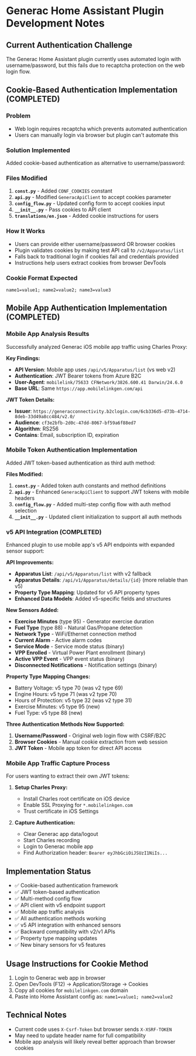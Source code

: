 # Generac Home Assistant Plugin Development Notes

## Current Authentication Challenge

The Generac Home Assistant plugin currently uses automated login with username/password, but this fails due to recaptcha protection on the web login flow.

## Cookie-Based Authentication Implementation (COMPLETED)

### Problem
- Web login requires recaptcha which prevents automated authentication
- Users can manually login via browser but plugin can't automate this

### Solution Implemented
Added cookie-based authentication as alternative to username/password:

### Files Modified
1. **`const.py`** - Added `CONF_COOKIES` constant
2. **`api.py`** - Modified `GeneracApiClient` to accept cookies parameter
3. **`config_flow.py`** - Updated config form to accept cookies input
4. **`__init__.py`** - Pass cookies to API client
5. **`translations/en.json`** - Added cookie instructions for users

### How It Works
- Users can provide either username/password OR browser cookies
- Plugin validates cookies by making test API call to `/v2/Apparatus/list`
- Falls back to traditional login if cookies fail and credentials provided
- Instructions help users extract cookies from browser DevTools

### Cookie Format Expected
```
name1=value1; name2=value2; name3=value3
```

## Mobile App Authentication Implementation (COMPLETED)

### Mobile App Analysis Results
Successfully analyzed Generac iOS mobile app traffic using Charles Proxy:

**Key Findings:**
- **API Version**: Mobile app uses `/api/v5/Apparatus/list` (vs web v2)
- **Authentication**: JWT Bearer tokens from Azure B2C
- **User-Agent**: `mobilelink/75633 CFNetwork/3826.600.41 Darwin/24.6.0`
- **Base URL**: Same `https://app.mobilelinkgen.com/api`

**JWT Token Details:**
- **Issuer**: `https://generacconnectivity.b2clogin.com/6cb336d5-d73b-4714-8deb-33d49a8cc484/v2.0/`
- **Audience**: `cf3e2bfb-2d0c-47dd-8067-bf59a6f88ed7`
- **Algorithm**: RS256
- **Contains**: Email, subscription ID, expiration

### Mobile Token Authentication Implementation
Added JWT token-based authentication as third auth method:

**Files Modified:**
1. **`const.py`** - Added token auth constants and method definitions
2. **`api.py`** - Enhanced `GeneracApiClient` to support JWT tokens with mobile headers
3. **`config_flow.py`** - Added multi-step config flow with auth method selection
4. **`__init__.py`** - Updated client initialization to support all auth methods

### v5 API Integration (COMPLETED)
Enhanced plugin to use mobile app's v5 API endpoints with expanded sensor support:

**API Improvements:**
- **Apparatus List**: `/api/v5/Apparatus/list` with v2 fallback
- **Apparatus Details**: `/api/v1/Apparatus/details/{id}` (more reliable than v5)
- **Property Type Mapping**: Updated for v5 API property types
- **Enhanced Data Models**: Added v5-specific fields and structures

**New Sensors Added:**
- **Exercise Minutes** (type 95) - Generator exercise duration
- **Fuel Type** (type 88) - Natural Gas/Propane detection
- **Network Type** - WiFi/Ethernet connection method
- **Current Alarm** - Active alarm codes
- **Service Mode** - Service mode status (binary)
- **VPP Enrolled** - Virtual Power Plant enrollment (binary)
- **Active VPP Event** - VPP event status (binary)
- **Disconnected Notifications** - Notification settings (binary)

**Property Type Mapping Changes:**
- Battery Voltage: v5 type 70 (was v2 type 69)
- Engine Hours: v5 type 71 (was v2 type 70)  
- Hours of Protection: v5 type 32 (was v2 type 31)
- Exercise Minutes: v5 type 95 (new)
- Fuel Type: v5 type 88 (new)

**Three Authentication Methods Now Supported:**
1. **Username/Password** - Original web login flow with CSRF/B2C
2. **Browser Cookies** - Manual cookie extraction from web session  
3. **JWT Token** - Mobile app token for direct API access

### Mobile App Traffic Capture Process
For users wanting to extract their own JWT tokens:

1. **Setup Charles Proxy:**
   - Install Charles root certificate on iOS device
   - Enable SSL Proxying for `*.mobilelinkgen.com` 
   - Trust certificate in iOS Settings

2. **Capture Authentication:**
   - Clear Generac app data/logout
   - Start Charles recording
   - Login to Generac mobile app
   - Find Authorization header: `Bearer eyJhbGciOiJSUzI1NiIs...`

## Implementation Status
- ✅ Cookie-based authentication framework
- ✅ JWT token-based authentication 
- ✅ Multi-method config flow
- ✅ API client with v5 endpoint support
- ✅ Mobile app traffic analysis
- ✅ All authentication methods working
- ✅ v5 API integration with enhanced sensors
- ✅ Backward compatibility with v2/v1 APIs
- ✅ Property type mapping updates
- ✅ New binary sensors for v5 features

## Usage Instructions for Cookie Method
1. Login to Generac web app in browser
2. Open DevTools (F12) → Application/Storage → Cookies
3. Copy all cookies for `mobilelinkgen.com` domain
4. Paste into Home Assistant config as: `name1=value1; name2=value2`

## Technical Notes
- Current code uses `X-Csrf-Token` but browser sends `X-XSRF-TOKEN`
- May need to update header name for full compatibility
- Mobile app analysis will likely reveal better approach than browser cookies
